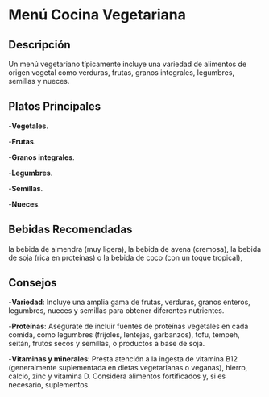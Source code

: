 # Menú Cocina Vegetariana

## Descripción
Un menú vegetariano típicamente incluye una variedad de alimentos de origen vegetal como verduras, frutas, granos integrales, legumbres, semillas y nueces.

## Platos Principales
-**Vegetales**.

-**Frutas**.

-**Granos integrales**.

-**Legumbres**.

-**Semillas**.

-**Nueces**.

## Bebidas Recomendadas
la bebida de almendra (muy ligera), la bebida de avena (cremosa), la bebida de soja (rica en proteínas) o la bebida de coco (con un toque tropical),

## Consejos

-**Variedad**:
Incluye una amplia gama de frutas, verduras, granos enteros, legumbres, nueces y semillas para obtener diferentes nutrientes. 

-**Proteínas**:
Asegúrate de incluir fuentes de proteínas vegetales en cada comida, como legumbres (frijoles, lentejas, garbanzos), tofu, tempeh, seitán, frutos secos y semillas, o productos a base de soja. 

-**Vitaminas y minerales**:
Presta atención a la ingesta de vitamina B12 (generalmente suplementada en dietas vegetarianas o veganas), hierro, calcio, zinc y vitamina D. Considera alimentos fortificados y, si es necesario, suplementos. 